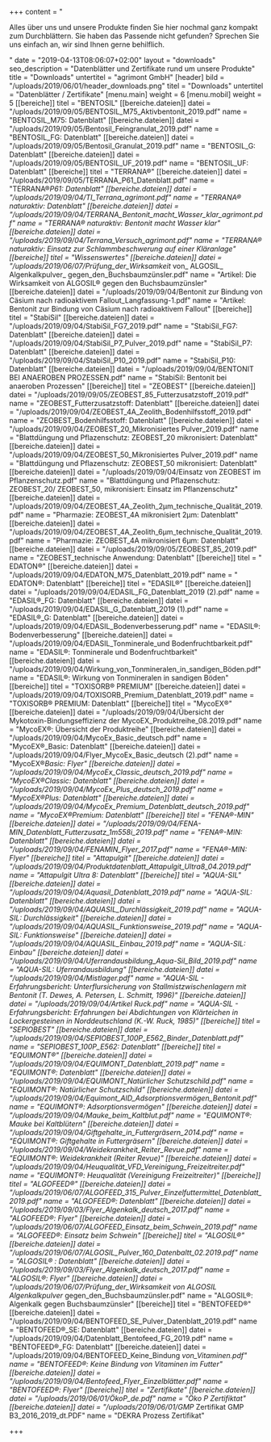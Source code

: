 +++
content = "<p>Alles über uns und unsere Produkte finden Sie hier nochmal ganz kompakt zum Durchblättern. Sie haben das Passende nicht gefunden? Sprechen Sie uns einfach an, wir sind Ihnen gerne behilflich.</p>"
date = "2019-04-13T08:06:07+02:00"
layout = "downloads"
seo_description = "Datenblätter und Zertifikate rund um unsere Produkte"
title = "Downloads"
untertitel = "agrimont GmbH"
[header]
bild = "/uploads/2019/06/01/header_downloads.png"
titel = "Downloads"
untertitel = "Datenblätter / Zertifikate"
[menu.main]
weight = 6
[menu.mobil]
weight = 5
[[bereiche]]
titel = "BENTOSIL"
[[bereiche.dateien]]
datei = "/uploads/2019/09/05/BENTOSIL_M75_Aktivbentonit_2019.pdf"
name = "BENTOSIL_M75: Datenblatt"
[[bereiche.dateien]]
datei = "/uploads/2019/09/05/Bentosil_Feingranulat_2019.pdf"
name = "BENTOSIL_FG: Datenblatt"
[[bereiche.dateien]]
datei = "/uploads/2019/09/05/Bentosil_Granulat_2019.pdf"
name = "BENTOSIL_G: Datenblatt"
[[bereiche.dateien]]
datei = "/uploads/2019/09/05/BENTOSIL_UF_2019.pdf"
name = "BENTOSIL_UF: Datenblatt"
[[bereiche]]
titel = "TERRANA®"
[[bereiche.dateien]]
datei = "/uploads/2019/09/05/TERRANA_P61_Datenblatt.pdf"
name = "TERRANA®_P61: Datenblatt"
[[bereiche.dateien]]
datei = "/uploads/2019/09/04/TI_Terrana_agrimont.pdf"
name = "TERRANA® naturaktiv: Datenblatt"
[[bereiche.dateien]]
datei = "/uploads/2019/09/04/TERRANA_Bentonit_macht_Wasser_klar_agrimont.pdf"
name = "TERRANA® naturaktiv: Bentonit macht Wasser klar"
[[bereiche.dateien]]
datei = "/uploads/2019/09/04/Terrana_Versuch_agrimont.pdf"
name = "TERRANA® naturaktiv: Einsatz zur Schlammbeschwerung auf einer Kläranlage"
[[bereiche]]
titel = "Wissenswertes"
[[bereiche.dateien]]
datei = "/uploads/2019/06/07/Prüfung_der_Wirksamkeit_ von_ ALGOSIL_ Algenkalkpulver_ gegen_den_Buchsbaumzünsler.pdf"
name = "Artikel: Die Wirksamkeit von ALGOSIL® gegen den Buchsbaumzünsler"
[[bereiche.dateien]]
datei = "/uploads/2019/09/04/Bentonit zur Bindung von Cäsium nach radioaktivem Fallout_Langfassung-1.pdf"
name = "Artikel: Bentonit zur Bindung von Cäsium nach radioaktivem Fallout"
[[bereiche]]
titel = "StabiSil"
[[bereiche.dateien]]
datei = "/uploads/2019/09/04/StabiSil_FG7_2019.pdf"
name = "StabiSil_FG7: Datenblatt"
[[bereiche.dateien]]
datei = "/uploads/2019/09/04/StabiSil_P7_Pulver_2019.pdf"
name = "StabiSil_P7: Datenblatt"
[[bereiche.dateien]]
datei = "/uploads/2019/09/04/StabiSil_P10_2019.pdf"
name = "StabiSil_P10: Datenblatt"
[[bereiche.dateien]]
datei = "/uploads/2019/09/04/BENTONIT BEI ANAEROBEN PROZESSEN.pdf"
name = "StabiSil: Bentonit bei anaeroben Prozessen"
[[bereiche]]
titel = "ZEOBEST"
[[bereiche.dateien]]
datei = "/uploads/2019/09/05/ZEOBEST_85_Futterzusatzstoff_2019.pdf"
name = "ZEOBEST_Futterzusatzstoff: Datenblatt"
[[bereiche.dateien]]
datei = "/uploads/2019/09/04/ZEOBEST_4A_Zeolith_Bodenhilfsstoff_2019.pdf"
name = "ZEOBEST_Bodenhilfsstoff: Datenblatt"
[[bereiche.dateien]]
datei = "/uploads/2019/09/04/ZEOBEST_20_Mikronisiertes Pulver_2019.pdf"
name = "Blattdüngung und Pflazenschutz: ZEOBEST_20 mikronisiert: Datenblatt"
[[bereiche.dateien]]
datei = "/uploads/2019/09/04/ZEOBEST_50_Mikronisiertes Pulver_2019.pdf"
name = "Blattdüngung und Pflazenschutz: ZEOBEST_50 mikronisiert: Datenblatt"
[[bereiche.dateien]]
datei = "/uploads/2019/09/04/Einsatz von ZEOBEST im Pflanzenschutz.pdf"
name = "Blattdüngung und Pflazenschutz: ZEOBEST_20/ ZEOBEST_50, mikronisiert: Einsatz im Pflanzenschutz"
[[bereiche.dateien]]
datei = "/uploads/2019/09/04/ZEOBEST_4A_Zeolith_2µm_technische_Qualität_2019.pdf"
name = "Pharmazie: ZEOBEST_4A mikronisiert 2µm: Datenblatt"
[[bereiche.dateien]]
datei = "/uploads/2019/09/04/ZEOBEST_4A_Zeolith_6µm_technische_Qualität_2019.pdf"
name = "Pharmazie: ZEOBEST_4A mikronisiert 6µm: Datenblatt"
[[bereiche.dateien]]
datei = "/uploads/2019/09/05/ZEOBEST_85_2019.pdf"
name = "ZEOBEST_technische Anwendung: Datenblatt"
[[bereiche]]
titel = " EDATON®"
[[bereiche.dateien]]
datei = "/uploads/2019/09/04/EDATON_M75_Datenblatt_2019.pdf"
name = " EDATON®: Datenblatt"
[[bereiche]]
titel = "EDASIL®"
[[bereiche.dateien]]
datei = "/uploads/2019/09/04/EDASIL_FG_Datenblatt_2019 (2).pdf"
name = "EDASIL®_FG: Datenblatt"
[[bereiche.dateien]]
datei = "/uploads/2019/09/04/EDASIL_G_Datenblatt_2019 (1).pdf"
name = "EDASIL®_G: Datenblatt"
[[bereiche.dateien]]
datei = "/uploads/2019/09/04/EDASIL_Bodenverbesserung.pdf"
name = "EDASIL®: Bodenverbesserung"
[[bereiche.dateien]]
datei = "/uploads/2019/09/04/EDASIL_Tonminerale_und Bodenfruchtbarkeit.pdf"
name = "EDASIL®: Tonminerale und Bodenfruchtbarkeit"
[[bereiche.dateien]]
datei = "/uploads/2019/09/04/Wirkung_von_Tonmineralen_in_sandigen_Böden.pdf"
name = "EDASIL®: Wirkung von Tonmineralen in sandigen Böden"
[[bereiche]]
titel = "TOXISORB® PREMIUM"
[[bereiche.dateien]]
datei = "/uploads/2019/09/04/TOXISORB_Premium_Datenblatt_2019.pdf"
name = "TOXISORB® PREMIUM: Datenblatt"
[[bereiche]]
titel = "MycoEX®"
[[bereiche.dateien]]
datei = "/uploads/2019/09/04/Übersicht der Mykotoxin-Bindungseffizienz der MycoEX_Produktreihe_08.2019.pdf"
name = "MycoEX®: Übersicht der Produktreihe"
[[bereiche.dateien]]
datei = "/uploads/2019/09/04/MycoEx_Basic_deutsch.pdf"
name = "MycoEX®_Basic: Datenblatt"
[[bereiche.dateien]]
datei = "/uploads/2019/09/04/Flyer_MycoEx_Basic_deutsch (2).pdf"
name = "MycoEX®_Basic: Flyer"
[[bereiche.dateien]]
datei = "/uploads/2019/09/04/MycoEx_Classic_deutsch_2019.pdf"
name = "MycoEX®_Classic: Datenblatt"
[[bereiche.dateien]]
datei = "/uploads/2019/09/04/MycoEx_Plus_deutsch_2019.pdf"
name = "MycoEX®_Plus: Datenblatt"
[[bereiche.dateien]]
datei = "/uploads/2019/09/04/MycoEx_Premium_Datenblatt_deutsch_2019.pdf"
name = "MycoEX®_Premium: Datenblatt"
[[bereiche]]
titel = "FENA®-MIN"
[[bereiche.dateien]]
datei = "/uploads/2019/09/04/FENA-MIN_Datenblatt_Futterzusatz_1m558i_2019.pdf"
name = "FENA®-MIN: Datenblatt"
[[bereiche.dateien]]
datei = "/uploads/2019/09/04/FENAMIN_Flyer_2017.pdf"
name = "FENA®-MIN: Flyer"
[[bereiche]]
titel = "Attapulgit"
[[bereiche.dateien]]
datei = "/uploads/2019/09/04/Produktdatenblatt_Attapulgit_Ultra8_04.2019.pdf"
name = "Attapulgit Ultra 8: Datenblatt"
[[bereiche]]
titel = "AQUA-SIL"
[[bereiche.dateien]]
datei = "/uploads/2019/09/04/Aquasil_Datenblatt_2019.pdf"
name = "AQUA-SIL: Datenblatt"
[[bereiche.dateien]]
datei = "/uploads/2019/09/04/AQUASIL_Durchlässigkeit_2019.pdf"
name = "AQUA-SIL: Durchlässigkeit"
[[bereiche.dateien]]
datei = "/uploads/2019/09/04/AQUASIL_Funktionsweise_2019.pdf"
name = "AQUA-SIL: Funktionsweise"
[[bereiche.dateien]]
datei = "/uploads/2019/09/04/AQUASIL_Einbau_2019.pdf"
name = "AQUA-SIL: Einbau"
[[bereiche.dateien]]
datei = "/uploads/2019/09/04/Uferrandausbildung_Aqua-Sil_Bild_2019.pdf"
name = "AQUA-SIL: Uferrandausbildung"
[[bereiche.dateien]]
datei = "/uploads/2019/09/04/Mistlager.pdf"
name = "AQUA-SIL - Erfahrungsbericht: Unterflursicherung von Stallmistzwischenlagern mit Bentonit (T. Dewes, A. Petersen, L. Schmitt, 1996)"
[[bereiche.dateien]]
datei = "/uploads/2019/09/04/Artikel Ruck.pdf"
name = "AQUA-SIL - Erfahrungsbericht: Erfahrungen bei Abdichtungen von Klärteichen in Lockergesteinen in Norddeutschland (K.-W. Ruck, 1985)"
[[bereiche]]
titel = "SEPIOBEST"
[[bereiche.dateien]]
datei = "/uploads/2019/09/04/SEPIOBEST_100P_E562_Binder_Datenblatt.pdf"
name = "SEPIOBEST_100P_E562: Datenblatt"
[[bereiche]]
titel = "EQUIMONT®"
[[bereiche.dateien]]
datei = "/uploads/2019/09/04/EQUIMONT_Datenblatt_2019.pdf"
name = "EQUIMONT®: Datenblatt"
[[bereiche.dateien]]
datei = "/uploads/2019/09/04/EQUIMONT_Natürlicher Schutzschild.pdf"
name = "EQUIMONT®: Natürlicher Schutzschild"
[[bereiche.dateien]]
datei = "/uploads/2019/09/04/Equimont_AID_Adsorptionsvermögen_Bentonit.pdf"
name = "EQUIMONT®: Adsorptionsvermögen"
[[bereiche.dateien]]
datei = "/uploads/2019/09/04/Mauke_beim_Kaltblut.pdf"
name = "EQUIMONT®: Mauke bei Kaltblütern"
[[bereiche.dateien]]
datei = "/uploads/2019/09/04/Giftgehalte_in_Futtergräsern_2014.pdf"
name = "EQUIMONT®: Giftgehalte in Futtergräsern"
[[bereiche.dateien]]
datei = "/uploads/2019/09/04/Weidekrankheit_Reiter_Revue.pdf"
name = "EQUIMONT®: Weidekrankheit (Reiter Revue)"
[[bereiche.dateien]]
datei = "/uploads/2019/09/04/Heuqualität_VFD_Vereinigung_Freizeitreiter.pdf"
name = "EQUIMONT®: Heuqualität (Vereinigung Freizeitreiter)"
[[bereiche]]
titel = "ALGOFEED®"
[[bereiche.dateien]]
datei = "/uploads/2019/06/07/ALGOFEED_315_Pulver_Einzelfuttermittel_Datenblatt_2019.pdf"
name = "ALGOFEED®: Datenblatt"
[[bereiche.dateien]]
datei = "/uploads/2019/09/03/Flyer_Algenkalk_deutsch_2017.pdf"
name = "ALGOFEED®: Flyer"
[[bereiche.dateien]]
datei = "/uploads/2019/06/07/ALGOFEED_Einsatz_beim_Schwein_2019.pdf"
name = "ALGOFEED®: Einsatz beim Schwein"
[[bereiche]]
titel = "ALGOSIL®"
[[bereiche.dateien]]
datei = "/uploads/2019/06/07/ALGOSIL_Pulver_160_Datenbaltt_02.2019.pdf"
name = "ALGOSIL® : Datenblatt"
[[bereiche.dateien]]
datei = "/uploads/2019/09/03/Flyer_Algenkalk_deutsch_2017.pdf"
name = "ALGOSIL®: Flyer"
[[bereiche.dateien]]
datei = "/uploads/2019/06/07/Prüfung_der_Wirksamkeit_ von_ ALGOSIL_ Algenkalkpulver_ gegen_den_Buchsbaumzünsler.pdf"
name = "ALGOSIL®: Algenkalk gegen Buchsbaumzünsler"
[[bereiche]]
titel = "BENTOFEED®"
[[bereiche.dateien]]
datei = "/uploads/2019/09/04/BENTOFEED_SE_Pulver_Datenblatt_2019.pdf"
name = "BENTOFEED®_SE: Datenblatt"
[[bereiche.dateien]]
datei = "/uploads/2019/09/04/Datenblatt_Bentofeed_FG_2019.pdf"
name = "BENTOFEED®_FG: Datenblatt"
[[bereiche.dateien]]
datei = "/uploads/2019/09/04/BENTOFEED_Keine_Bindung _von_Vitaminen.pdf"
name = "BENTOFEED®: Keine Bindung von Vitaminen im Futter"
[[bereiche.dateien]]
datei = "/uploads/2019/09/04/Bentofeed_Flyer_Einzelblätter.pdf"
name = "BENTOFEED®: Flyer"
[[bereiche]]
titel = "Zertifikate"
[[bereiche.dateien]]
datei = "/uploads/2019/06/01/ÖkoP_de.pdf"
name = "Öko P Zertifiktat"
[[bereiche.dateien]]
datei = "/uploads/2019/06/01/GMP_ Zertifikat GMP B3_2016_2019_dt.PDF"
name = "DEKRA Prozess Zertifikat"

+++
